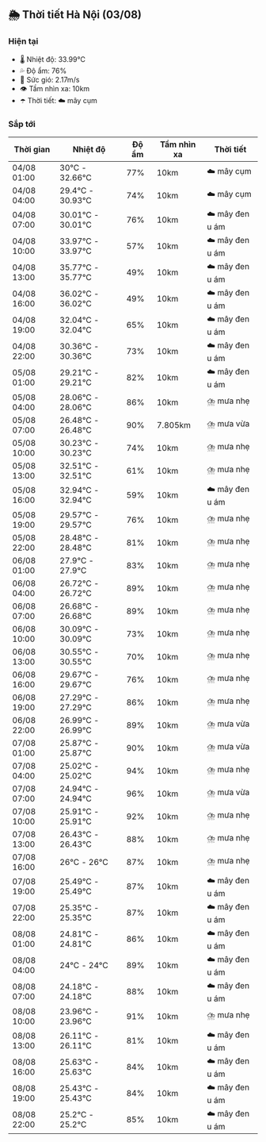 ## 🌦️ Thời tiết Hà Nội (03/08)

### Hiện tại

- 🌡️ Nhiệt độ: 33.99℃
- 💦 Độ ẩm: 76%
- 💨 Sức gió: 2.17m/s
- 👁️ Tầm nhìn xa: 10km
- ☂️ Thời tiết: ☁️ mây cụm

### Sắp tới

| Thời gian | Nhiệt độ | Độ ẩm | Tầm nhìn xa | Thời tiết |
| --- | --- | --- | --- | --- |
| 04/08 01:00 | 30℃ - 32.66℃ | 77% | 10km | ☁️ mây cụm |
| 04/08 04:00 | 29.4℃ - 30.93℃ | 74% | 10km | ☁️ mây cụm |
| 04/08 07:00 | 30.01℃ - 30.01℃ | 76% | 10km | ☁️ mây đen u ám |
| 04/08 10:00 | 33.97℃ - 33.97℃ | 57% | 10km | ☁️ mây đen u ám |
| 04/08 13:00 | 35.77℃ - 35.77℃ | 49% | 10km | ☁️ mây đen u ám |
| 04/08 16:00 | 36.02℃ - 36.02℃ | 49% | 10km | ☁️ mây đen u ám |
| 04/08 19:00 | 32.04℃ - 32.04℃ | 65% | 10km | ☁️ mây đen u ám |
| 04/08 22:00 | 30.36℃ - 30.36℃ | 73% | 10km | ☁️ mây đen u ám |
| 05/08 01:00 | 29.21℃ - 29.21℃ | 82% | 10km | ☁️ mây đen u ám |
| 05/08 04:00 | 28.06℃ - 28.06℃ | 86% | 10km | ⛈️ mưa nhẹ |
| 05/08 07:00 | 26.48℃ - 26.48℃ | 90% | 7.805km | ⛈️ mưa vừa |
| 05/08 10:00 | 30.23℃ - 30.23℃ | 74% | 10km | ⛈️ mưa nhẹ |
| 05/08 13:00 | 32.51℃ - 32.51℃ | 61% | 10km | ⛈️ mưa nhẹ |
| 05/08 16:00 | 32.94℃ - 32.94℃ | 59% | 10km | ☁️ mây đen u ám |
| 05/08 19:00 | 29.57℃ - 29.57℃ | 76% | 10km | ⛈️ mưa nhẹ |
| 05/08 22:00 | 28.48℃ - 28.48℃ | 81% | 10km | ⛈️ mưa nhẹ |
| 06/08 01:00 | 27.9℃ - 27.9℃ | 83% | 10km | ⛈️ mưa nhẹ |
| 06/08 04:00 | 26.72℃ - 26.72℃ | 89% | 10km | ⛈️ mưa nhẹ |
| 06/08 07:00 | 26.68℃ - 26.68℃ | 89% | 10km | ⛈️ mưa nhẹ |
| 06/08 10:00 | 30.09℃ - 30.09℃ | 73% | 10km | ⛈️ mưa nhẹ |
| 06/08 13:00 | 30.55℃ - 30.55℃ | 70% | 10km | ⛈️ mưa nhẹ |
| 06/08 16:00 | 29.67℃ - 29.67℃ | 76% | 10km | ⛈️ mưa nhẹ |
| 06/08 19:00 | 27.29℃ - 27.29℃ | 86% | 10km | ⛈️ mưa nhẹ |
| 06/08 22:00 | 26.99℃ - 26.99℃ | 89% | 10km | ⛈️ mưa vừa |
| 07/08 01:00 | 25.87℃ - 25.87℃ | 90% | 10km | ⛈️ mưa vừa |
| 07/08 04:00 | 25.02℃ - 25.02℃ | 94% | 10km | ⛈️ mưa nhẹ |
| 07/08 07:00 | 24.94℃ - 24.94℃ | 96% | 10km | ⛈️ mưa vừa |
| 07/08 10:00 | 25.91℃ - 25.91℃ | 92% | 10km | ⛈️ mưa nhẹ |
| 07/08 13:00 | 26.43℃ - 26.43℃ | 88% | 10km | ⛈️ mưa nhẹ |
| 07/08 16:00 | 26℃ - 26℃ | 87% | 10km | ⛈️ mưa nhẹ |
| 07/08 19:00 | 25.49℃ - 25.49℃ | 87% | 10km | ☁️ mây đen u ám |
| 07/08 22:00 | 25.35℃ - 25.35℃ | 87% | 10km | ☁️ mây đen u ám |
| 08/08 01:00 | 24.81℃ - 24.81℃ | 86% | 10km | ☁️ mây đen u ám |
| 08/08 04:00 | 24℃ - 24℃ | 89% | 10km | ☁️ mây đen u ám |
| 08/08 07:00 | 24.18℃ - 24.18℃ | 88% | 10km | ☁️ mây đen u ám |
| 08/08 10:00 | 23.96℃ - 23.96℃ | 91% | 10km | ⛈️ mưa nhẹ |
| 08/08 13:00 | 26.11℃ - 26.11℃ | 81% | 10km | ☁️ mây đen u ám |
| 08/08 16:00 | 25.63℃ - 25.63℃ | 84% | 10km | ☁️ mây đen u ám |
| 08/08 19:00 | 25.43℃ - 25.43℃ | 84% | 10km | ☁️ mây đen u ám |
| 08/08 22:00 | 25.2℃ - 25.2℃ | 85% | 10km | ☁️ mây đen u ám |
